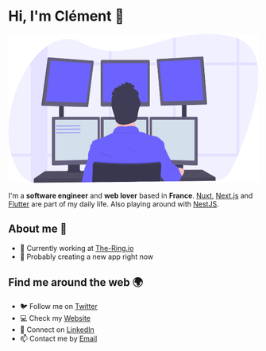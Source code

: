 # Hi, I'm Clément 👋

<img src="https://github.com/BghinC/bghinc/blob/master/img/programming.svg" height="300" width="563.7">

I'm a __software engineer__ and __web lover__ based in __France__. [Nuxt](https://nuxtjs.org/), [Next.js](https://nextjs.org/) and [Flutter](https://flutter.dev/) are part of my daily life. Also playing around with [NestJS](https://nestjs.com/).

## About me 👀

- 💼 Currently working at [The-Ring.io](https://the-ring.io)
- 🚀 Probably creating a new app right now

## Find me around the web 🌍

- 🐦 Follow me on [Twitter](https://twitter.com/bghinc)
- 💻 Check my [Website](https://www.bghinc.fr/)
- 🤝 Connect on [LinkedIn](https://www.linkedin.com/in/clementbeghin/)
- 📫 Contact me by [Email](mailto:cbeghin@bghinc.fr)
